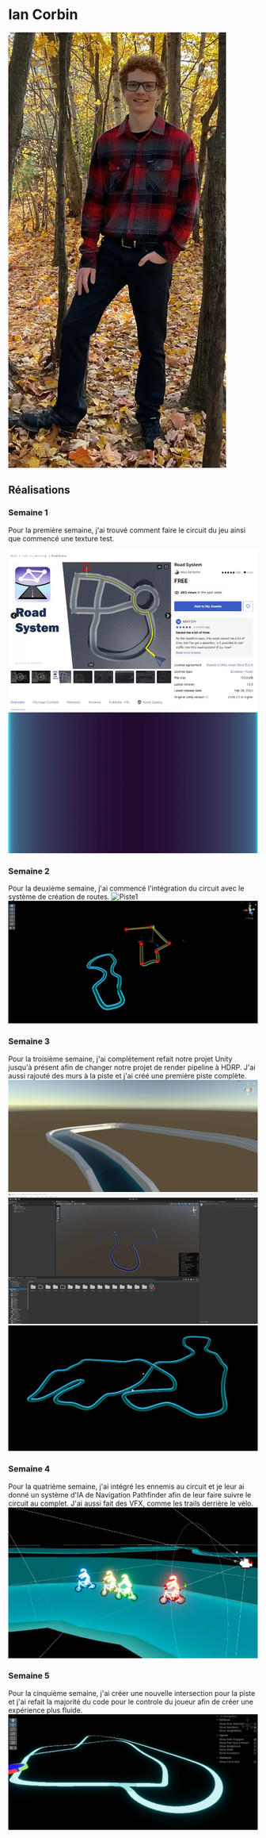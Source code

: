 # Ian Corbin

 ![Ian_Corbin](../img/ian_corbin.webp)

 ## Réalisations

### Semaine 1
Pour la première semaine, j'ai trouvé comment faire le circuit du jeu ainsi que commencé une texture test.

 ![Generateur de circuit](./img/Semaine1_generator.webp)
 ![Texture](./img/Semaine_1_Texture.webp)
 
### Semaine 2
Pour la deuxième semaine, j'ai commencé l'intégration du circuit avec le système de création de routes.
  ![Piste1](./img/Semaine_2_Réalisation_Piste.webp)
  ![Piste2](./img/Semaine_2_Creation.webp)
  
### Semaine 3
Pour la troisième semaine, j'ai complètement refait notre projet Unity jusqu'à présent afin de changer notre projet de render pipeline à HDRP. J'ai aussi rajouté des murs à la piste et j'ai créé une première piste complète.
 ![Circuit Mur](./img/Semaine_3_Murs.webp)
 ![Circuit 01](./img/Semaine_3_Piste.webp)
 ![Circuit 02](./img/Semaine_3_Survol.webp)

### Semaine 4
Pour la quatrième semaine, j'ai intégré les ennemis au circuit et je leur ai donné un système d'IA de Navigation Pathfinder afin de leur faire suivre le circuit au complet. J'ai aussi fait des VFX, comme les trails derrière le vélo.
 ![Pathfinder](./img/Semaine_4_AI.webp)

 ### Semaine 5
Pour la cinquième semaine, j'ai créer une nouvelle intersection pour la piste et j'ai refait la majorité du code pour le controle du joueur afin de créer une expérience plus fluide.
 ![Intersection](./img/Intersection.webp)
